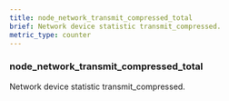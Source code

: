 ```yaml
---
title: node_network_transmit_compressed_total
brief: Network device statistic transmit_compressed.
metric_type: counter
---
```

### node_network_transmit_compressed_total

Network device statistic transmit_compressed.